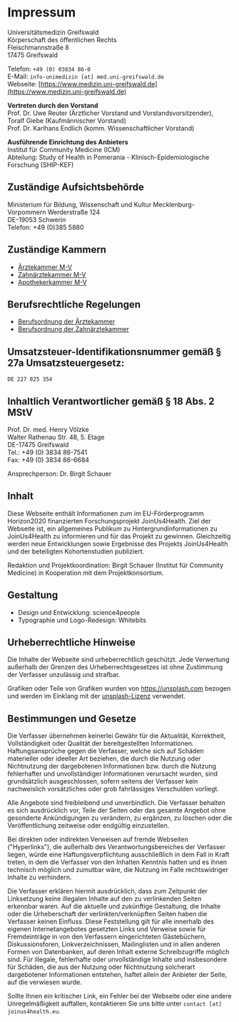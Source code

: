 # Impressum

Universitätsmedizin Greifswald  
Körperschaft des öffentlichen Rechts  
Fleischmannstraße 8  
17475 Greifswald

Telefon: `+49 (0) 03834 86-0`  
E-Mail: `info-unimedizin [at] med.uni-greifswald.de`  
Webseite: [https://www.medizin.uni-greifswald.de](https://www.medizin.uni-greifswald.de)

**Vertreten durch den Vorstand**  
Prof. Dr. Uwe Reuter (Ärztlicher Vorstand und Vorstandsvorsitzender),  
Toralf Giebe (Kaufmännischer Vorstand)  
Prof. Dr. Karlhans Endlich (komm. Wissenschaftlicher Vorstand)

**Ausführende Einrichtung des Anbieters**  
Institut für Community Medicine (ICM)  
Abteilung: Study of Health in Pomerania - Klinisch-Epidemiologische Forschung (SHIP-KEF)

## Zuständige Aufsichtsbehörde
Ministerium für Bildung, Wissenschaft und Kultur Mecklenburg-Vorpommern
Werderstraße 124  
DE-19053 Schwerin  
Telefon: +49 (0)385 5880

## Zuständige Kammern
- [Ärztekammer M-V](http://www.aekmv.de/)
- [Zahnärztekammer M-V](http://www.zaekmv.de/)
- [Apothekerkammer M-V](http://www.akmv.de/)

## Berufsrechtliche Regelungen
- [Berufsordnung der Ärztekammer](http://www.aekmv.de/upload/file/aerzte/Recht/Rechtsquellen/Berufsordnung_5_6_Aenderung.pdf)
- [Berufsordnung der Zahnärztekammer](https://www.zaekmv.de/fileadmin/Redaktion/PDF_Satzungen_Ordnungen/2_Berufsordnung.pdf)

## Umsatzsteuer-Identifikationsnummer gemäß § 27a Umsatzsteuergesetz:
`DE 227 825 354`

## Inhaltlich Verantwortlicher gemäß § 18 Abs. 2 MStV
Prof. Dr. med. Henry Völzke  
Walter Rathenau Str. 48, 5. Etage  
DE-17475 Greifswald  
Tel.: +49 (0) 3834 86-7541  
Fax: +49 (0) 3834 86-6684

Ansprechperson: Dr. Birgit Schauer

## Inhalt
Diese Webseite enthält Informationen zum im EU-Förderprogramm Horizon2020 finanzierten Forschungsprojekt JoinUs4Health.
Ziel der Webseite ist, ein allgemeines Publikum zu Hintergrundinformationen zu JoinUs4Health zu informieren und für das Projekt zu gewinnen.
Gleichzeitig werden neue Entwicklungen sowie Ergebnisse des Projekts JoinUs4Health und der beteiligten Kohortenstudien publiziert.

Redaktion und Projektkoordination: Birgit Schauer (Institut für Community Medicine) in Kooperation mit dem Projektkonsortium.

## Gestaltung
- Design und Entwicklung: science4people
- Typographie und Logo-Redesign: Whitebits

## Urheberrechtliche Hinweise
Die Inhalte der Webseite sind urheberrechtlich geschützt.
Jede Verwertung außerhalb der Grenzen des Urheberrechtsgesetzes ist ohne Zustimmung der Verfasser unzulässig und strafbar.

Grafiken oder Teile von Grafiken wurden von https://unsplash.com bezogen und werden im Einklang mit der [unsplash-Lizenz](https://unsplash.com/license) verwendet.

## Bestimmungen und Gesetze
Die Verfasser übernehmen keinerlei Gewähr für die Aktualität, Korrektheit, Vollständigkeit oder Qualität der bereitgestellten Informationen.
Haftungsansprüche gegen die Verfasser, welche sich auf Schäden materieller oder ideeller Art beziehen, die durch die Nutzung oder Nichtnutzung der dargebotenen Informationen bzw. durch die Nutzung fehlerhafter und unvollständiger Informationen verursacht wurden, sind grundsätzlich ausgeschlossen, sofern seitens der Verfasser kein nachweislich vorsätzliches oder grob fahrlässiges Verschulden vorliegt.

Alle Angebote sind freibleibend und unverbindlich.
Die Verfasser behalten es sich ausdrücklich vor, Teile der Seiten oder das gesamte Angebot ohne gesonderte Ankündigungen zu verändern, zu ergänzen, zu löschen oder die Veröffentlichung zeitweise oder endgültig einzustellen.

Bei direkten oder indirekten Verweisen auf fremde Webseiten ("Hyperlinks"), die außerhalb des Verantwortungsbereiches der Verfasser liegen, würde eine Haftungsverpflichtung ausschließlich in dem Fall in Kraft treten, in dem die Verfasser von den Inhalten Kenntnis hatten und es ihnen technisch möglich und zumutbar wäre, die Nutzung im Falle rechtswidriger Inhalte zu verhindern.

Die Verfasser erklären hiermit ausdrücklich, dass zum Zeitpunkt der Linksetzung keine illegalen Inhalte auf den zu verlinkenden Seiten erkennbar waren.
Auf die aktuelle und zukünftige Gestaltung, die Inhalte oder die Urheberschaft der verlinkten/verknüpften Seiten haben die Verfasser keinen Einfluss.
Diese Feststellung gilt für alle innerhalb des eigenen Internetangebotes gesetzten Links und Verweise sowie für Fremdeinträge in von den Verfassern eingerichteten Gästebüchern, Diskussionsforen, Linkverzeichnissen, Mailinglisten und in allen anderen Formen von Datenbanken, auf deren Inhalt externe Schreibzugriffe möglich sind.
Für illegale, fehlerhafte oder unvollständige Inhalte und insbesondere für Schäden, die aus der Nutzung oder Nichtnutzung solcherart dargebotener Informationen entstehen, haftet allein der Anbieter der Seite, auf die verwiesen wurde.

Sollte Ihnen ein kritischer Link, ein Fehler bei der Webseite oder eine andere Unregelmäßigkeit auffallen, kontaktieren Sie uns bitte unter `contact [at] joinus4health.eu`.
